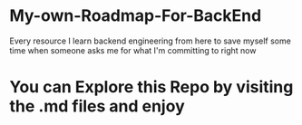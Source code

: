 # My-own-Roadmap-For-BackEnd
Every resource I learn backend engineering from here to save myself some time when someone asks me for what I'm committing to right now

# You can Explore this Repo by visiting the .md files and enjoy

